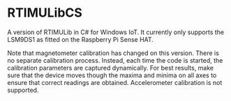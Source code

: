 # RTIMULibCS

A version of RTIMULib in C# for Windows IoT. It currently only supports the LSM9DS1 as fitted on the Raspberry Pi Sense HAT.

Note that magnetometer calibration has changed on this version. There is no separate calibration process. Instead, each time the code is started, the calibration parameters are captured dynamically. For best results, make sure that the device moves though the maxima and minima on all axes to ensure that correct readings are obtained. Accelerometer calibration is not supported.

